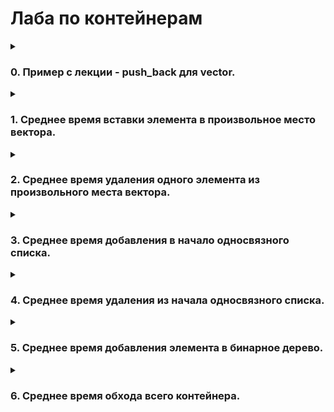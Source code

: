 # Лаба по контейнерам
<details>
<summary><h3>0. Пример с лекции - push_back для vector.</h3></summary>
    
График: capacity и size от i (номера итерации).
```C++
#include <iostream>
#include <fstream>
#include <vector>


int main() {
    std::vector<int> v;
    std::ofstream f("0.csv", std::ios::out);
    for (int i = 0; i < 1024; i++) {
        v.push_back(i);
        if (i % 50 == 0) {
            unsigned int cap = v.capacity();
            unsigned int s = v.size();
            f << i << " " << cap << " " << s << "\n";
        }
    }
}
```
![Зависимость размеров вектора](0.png)
</details>

<details>
<summary><h3>1. Среднее время вставки элемента в произвольное место вектора.</h3></summary>
Реализуйте для своего контейнера insert, измерьте среднее время для различного размера контейнера (size) при вставке в произвольное место, сравните со стандартным контейнером. График: среднее время вставки для vector и subvector от size. Определить асимптотику.

subvector:
```C++
#include <iostream>
#include <fstream>
#include <random>
#include <chrono>

double get_time() {
    return std::chrono::duration_cast<std::chrono::microseconds>
                   (std::chrono::steady_clock::now().time_since_epoch()).count() / 1e6;
}

struct subvector {
    int *mas;
    unsigned int top;
    unsigned int capacity;
};

bool init(subvector* sv) {
    sv -> mas = NULL;
    sv -> top = 0;
    sv -> capacity = 0;
    return true;
}

bool resize(subvector* sv, unsigned int new_capacity) {
    sv -> capacity = new_capacity;
    return true;
}

bool push_back(subvector* sv, int d) {
    sv -> top += 1;
    if (sv -> top - 1 == 0) {
        if (sv -> capacity == 0) {
            sv -> capacity = 1;
            int* new_mas = new int[sv -> capacity];
            delete[] sv -> mas;
            sv -> mas = new_mas;
        }
        (sv -> mas)[sv -> top - 1] = d;
    }
    else if (sv -> top > sv -> capacity) {
        unsigned int cur_cap = sv -> capacity;
        resize(sv, cur_cap * 2);
        int* new_mas = new int[sv -> capacity];
        for (unsigned int i = 0; i < (sv -> top - 1); i++) {
            new_mas[i] = (sv -> mas)[i];
        }
        delete[] sv -> mas;
        sv -> mas = new_mas;
        (sv -> mas)[sv -> top - 1] = d;
    }
    else {
        (sv -> mas)[sv -> top - 1] = d;
    }
    return true;
}

bool insert(subvector* sv, int d, int i) {
    std::cout <<"real";
    sv -> top += 1;
    if (sv -> top - 1 == 0) {
        if (sv -> capacity == 0) {
            sv -> capacity = 1;
            int* new_mas = new int[sv -> capacity];
            delete[] sv -> mas;
            sv -> mas = new_mas;
        }
        (sv -> mas)[sv -> top - 1] = d;
    }
    else if (sv -> top > sv -> capacity) {
        unsigned int cur_cap = sv -> capacity;
        resize(sv, cur_cap * 2);
        int* new_mas = new int[sv -> capacity];
        for (unsigned int k = 0; k < i; k++) {
            new_mas[k] = (sv -> mas)[k];
        }
        new_mas[i] = d;
        std::cout <<"here";
        for (unsigned int k = i + 1; k < (sv->top - 1); k++) {
            new_mas[k] = (sv->mas)[k - 1];
        }
        delete[] sv -> mas;
        sv -> mas = new_mas;
    }
    else {
        int* new_mas = new int[sv -> capacity];
        for (unsigned int k = 0; k < i; k++) {
            new_mas[k] = (sv -> mas)[k];
        }
        new_mas[i] = d;
        for (unsigned int k = i + 1; k < (sv->top - 1); k++) {
            new_mas[k] = (sv->mas)[k - 1];
        }
        delete[] sv -> mas;
        sv -> mas = new_mas;
    }
    return true;
}

int main() {
    std::ofstream f("1_2.csv", std::ios::out);
    subvector *s;
    init(s);
    for (int i = 0; i < 102400; i++) {
        push_back(s, 1);
        if (i % 500 == 0) {
            unsigned int x = rand() % (i + 1);
            auto start = get_time();
            insert(s, 2, x);
            auto finish = get_time();
            auto time = finish - start;
            f << s->top << " " << time << "\n";
        }
    }
}
```
![1 subvector](1_2.png)
    
для std::vector:
сложность: O(n)
```C++
#include <iostream>
#include <fstream>
#include <vector>
#include <random>
#include <chrono>

double get_time() {
    return std::chrono::duration_cast<std::chrono::microseconds>
                   (std::chrono::steady_clock::now().time_since_epoch()).count() / 1e6;
}

int main() {
    std::vector<int> v;
    std::ofstream f("1_1.csv", std::ios::out);
    for (unsigned int i = 0; i < 102400; i++) {
        v.push_back(i);
        unsigned int x = rand() % (i + 1);
        if (i % 500 == 0) {
            auto start = get_time();
            v.insert(v.begin() + x, i);
            auto finish = get_time();
            auto time = finish - start;
            f << v.size() << " " << time << "\n";
        }
    }
}
```
![1 vector](1_1.png)
</details>

<details>
<summary><h3>2. Среднее время удаления одного элемента из произвольного места вектора.</h3></summary>
Реализуйте для своего контейнера erase, измерьте среднее время для различного размера контейнера (size) при вставке в произвольное место, сравните со стандартным контейнером. График: среднее время удаления для vector и subvector от size. Определить асимптотику.
    
для std::vector:
сложность: O(n)

```C++
#include <iostream>
#include <fstream>
#include <vector>
#include <random>
#include <chrono>

double get_time() {
    return std::chrono::duration_cast<std::chrono::microseconds>
                   (std::chrono::steady_clock::now().time_since_epoch()).count() / 1e6;
}

int main() {
    std::vector<int> v;
    std::ofstream f("2_1.csv", std::ios::out);
    for (unsigned int i = 0; i < 102400; i++) {
        v.push_back(i);
        if (i % 500 == 0) {
            unsigned int x = rand() % (i + 1);
            auto start = get_time();
            v.erase(v.begin() + x);
            auto finish = get_time();
            auto time = finish - start;
            f << v.size() << " " << time << "\n";
        }
    }
}
```
![2 vector](2_1.png)
</details>

<details>
<summary><h3>3. Среднее время добавления в начало односвязного списка.</h3></summary>
График: среднее время работы push_front для list, forward_list и subforward_list от size. Определить асимптотику.
    
для std::list и std::forward_list:
сложность: O(1)
```C++
#include <fstream>
#include <random>
#include <chrono>
#include <list>
#include <forward_list>

double get_time() {
    return std::chrono::duration_cast<std::chrono::microseconds>
                   (std::chrono::steady_clock::now().time_since_epoch()).count() / 1e6;
}

int main() {
    std::list<int> l;
    std::forward_list<int> fl;
    std::ofstream f1("3_1.csv", std::ios::out);
    std::ofstream f2("3_2.csv", std::ios::out);
    for (unsigned int i = 0; i < 102400; i++) {

        if (i % 500 == 0) {
            auto start1 = get_time();
            l.push_front(i);
            auto finish1 = get_time();
            auto time1 = finish1 - start1;
            f1 << l.size() << " " << time1 << "\n";

            auto start2 = get_time();
            fl.push_front(i);
            auto finish2 = get_time();
            auto time2 = finish2 - start2;
            f2 << l.size() << " " << time2 << "\n";
            continue;
        }
        l.push_front(i);
        fl.push_front(i);
    }
}
```
![3 list](3_1.png)
![3 forward](3_2.png)
</details>

<details>
<summary><h3>4. Среднее время удаления из начала односвязного списка.</h3></summary>
График: среднее время работы pop_front для list, forward_list и subforward_list от size. Определить асимптотику.

для std::list и std::forward_list:
```C++
#include <fstream>
#include <random>
#include <chrono>
#include <list>
#include <forward_list>

double get_time() {
    return std::chrono::duration_cast<std::chrono::microseconds>
                   (std::chrono::steady_clock::now().time_since_epoch()).count() / 1e6;
}

int main() {
    std::list<int> l;
    std::forward_list<int> fl;
    std::ofstream f1("4_1.csv", std::ios::out);
    std::ofstream f2("4_2.csv", std::ios::out);
    for (unsigned int i = 0; i < 102400; i++) {
        l.push_front(i);
        fl.push_front(i);
        if (i % 500 == 0) {
            auto start1 = get_time();
            l.pop_front();
            auto finish1 = get_time();
            auto time1 = finish1 - start1;
            f1 << l.size() << " " << time1 << "\n";

            auto start2 = get_time();
            fl.pop_front();
            auto finish2 = get_time();
            auto time2 = finish2 - start2;
            f2 << l.size() << " " << time2 << "\n";
        }
    }
}
```
![4 list](4_1.png)
![4 forward](4_2.png)
</details>

<details>
<summary><h3>5. Среднее время добавления элемента в бинарное дерево.</h3></summary>
График: среднее время работы insert для set, map, multiset и multimap от size. Определить асимптотику.
    
```C++
#include <fstream>
#include <random>
#include <chrono>
#include <set>
#include <map>


double get_time() {
    return std::chrono::duration_cast<std::chrono::microseconds>
                   (std::chrono::steady_clock::now().time_since_epoch()).count() / 1e6;
}

int main() {
    std::set<int> s;
    std::map<int, int> m;
    std::multiset<int> ms;
    std::multimap<int, int> mm;
    std::ofstream f1("5_1.csv", std::ios::out);
    std::ofstream f2("5_2.csv", std::ios::out);
    std::ofstream f3("5_3.csv", std::ios::out);
    std::ofstream f4("5_4.csv", std::ios::out);

    bool record = false;
    auto start1 = get_time();
    auto start2 = get_time();
    auto start3 = get_time();
    auto start4 = get_time();

    for (unsigned int i = 0; i < 102400; i++) {
        if (!record) {
            start1 = get_time();
            start2 = get_time();
            start3 = get_time();
            start4 = get_time();
            record = true;
        }
        s.insert(i);
        ms.insert(i);
        m.insert({i, i});
        mm.insert({i, i});
        if (i != 0 and i % 500 == 0) {
            auto finish1 = get_time();
            auto finish2 = get_time();
            auto finish3 = get_time();
            auto finish4 = get_time();

            auto time1 = (finish1 - start1) / 500;
            auto time2 = (finish2 - start2) / 500;
            auto time3 = (finish3 - start3) / 500;
            auto time4 = (finish4 - start4) / 500;

            f1 << s.size() << " " << time1 << "\n";
            f2 << ms.size() << " " << time2 << "\n";
            f3 << m.size() << " " << time3 << "\n";
            f4 << mm.size() << " " << time4 << "\n";

            record = false;
        }
    }
}
```
![5 set](5_1.png)
![5 map](5_2.png)
![5 multiset](5_3.png)
![5 multimap](5_4.png)
</details>

<details>
<summary><h3>6. Среднее время обхода всего контейнера. </h3></summary>
Обход это довольно абстрактная концепция, на практике ее проще всего замерить на простых арифметических операциях за О(1). То есть, например, увеличить на единицу каждый элемент контейнера. Если там делать что-то долгое, вроде вывода на экран, то эта долгая операция может замаскировать реальное время самого обхода, то есть изменения и разыменования итератора. Этот пункт можно делать без рукописных контейнеров, самое интересное для вас будет на стандартных. Тут есть место для экспериментов в коде - например, чтобы не дублировать одну и ту же последовательность одинаковых действий для стопки разных контейнеров, можно попробовать воспользоваться шаблонами. График: среднее время обхода vector, forward_list, list, map, set от размера контейнера.

std::vector:
```C++
#include <fstream>
#include <random>
#include <chrono>
#include <set>
#include <map>
#include <forward_list>
#include <list>


double get_time() {
    return std::chrono::duration_cast<std::chrono::microseconds>
                   (std::chrono::steady_clock::now().time_since_epoch()).count() / 1e6;
}

int main() {
    std::vector<int> v;
    std::forward_list<int> fl;
    std::list<int> l;
    std::map<int, int> m;
    std::set<int> s;

    std::ofstream f1("6_1.csv", std::ios::out);
    std::ofstream f2("6_2.csv", std::ios::out);
    std::ofstream f3("6_3.csv", std::ios::out);
    std::ofstream f4("6_4.csv", std::ios::out);
    std::ofstream f5("6_5.csv", std::ios::out);

    for (unsigned int i = 0; i < 102400; i++) {
        v.push_back(i);
        fl.push_front(i);
        l.push_front(i);
        m.insert({i, i});
        s.insert(i);
        if (i % 500 == 0) {
            auto start1 = get_time();
            for (unsigned k = 0; k < v.size(); k++) {
                v[k]++;
            }
            auto finish1 = get_time();
            auto time1 = finish1 - start1;
            f1 << v.size() << " " << time1 << "\n";
        }
    }
}
```
![6 vector](6_1.png)
![6 forward_list](6_2.png)
![6 list](6_3.png)
![6 map](6_4.png)
![6 set](6_5.png)

</details>

